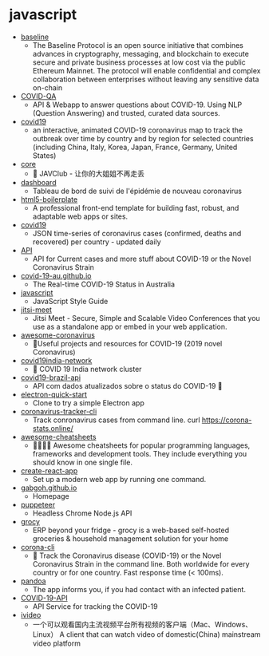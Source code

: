 # javascript
- [baseline](https://github.com/ethereum-oasis/baseline)
  - The Baseline Protocol is an open source initiative that combines advances in cryptography, messaging, and blockchain to execute secure and private business processes at low cost via the public Ethereum Mainnet. The protocol will enable confidential and complex collaboration between enterprises without leaving any sensitive data on-chain
- [COVID-QA](https://github.com/deepset-ai/COVID-QA)
  - API & Webapp to answer questions about COVID-19. Using NLP (Question Answering) and trusted, curated data sources.
- [covid19](https://github.com/stevenliuyi/covid19)
  - an interactive, animated COVID-19 coronavirus map to track the outbreak over time by country and by region for selected countries (including China, Italy, Korea, Japan, France, Germany, United States)
- [core](https://github.com/JAVClub/core)
  - 🔞 JAVClub - 让你的大姐姐不再走丢
- [dashboard](https://github.com/opencovid19-fr/dashboard)
  - Tableau de bord de suivi de l'épidémie de nouveau coronavirus
- [html5-boilerplate](https://github.com/h5bp/html5-boilerplate)
  - A professional front-end template for building fast, robust, and adaptable web apps or sites.
- [covid19](https://github.com/pomber/covid19)
  - JSON time-series of coronavirus cases (confirmed, deaths and recovered) per country - updated daily
- [API](https://github.com/NovelCOVID/API)
  - API for Current cases and more stuff about COVID-19 or the Novel Coronavirus Strain
- [covid-19-au.github.io](https://github.com/covid-19-au/covid-19-au.github.io)
  - The Real-time COVID-19 Status in Australia
- [javascript](https://github.com/airbnb/javascript)
  - JavaScript Style Guide
- [jitsi-meet](https://github.com/jitsi/jitsi-meet)
  - Jitsi Meet - Secure, Simple and Scalable Video Conferences that you use as a standalone app or embed in your web application.
- [awesome-coronavirus](https://github.com/soroushchehresa/awesome-coronavirus)
  - 🦠Useful projects and resources for COVID-19 (2019 novel Coronavirus)
- [covid19india-network](https://github.com/someshkar/covid19india-network)
  - 🔬 COVID 19 India network cluster
- [covid19-brazil-api](https://github.com/devarthurribeiro/covid19-brazil-api)
  - API com dados atualizados sobre o status do COVID-19 🦠
- [electron-quick-start](https://github.com/electron/electron-quick-start)
  - Clone to try a simple Electron app
- [coronavirus-tracker-cli](https://github.com/sagarkarira/coronavirus-tracker-cli)
  - Track conronavirus cases from command line. curl https://corona-stats.online/
- [awesome-cheatsheets](https://github.com/LeCoupa/awesome-cheatsheets)
  - 👩‍💻👨‍💻 Awesome cheatsheets for popular programming languages, frameworks and development tools. They include everything you should know in one single file.
- [create-react-app](https://github.com/facebook/create-react-app)
  - Set up a modern web app by running one command.
- [gabgoh.github.io](https://github.com/gabgoh/gabgoh.github.io)
  - Homepage
- [puppeteer](https://github.com/puppeteer/puppeteer)
  - Headless Chrome Node.js API
- [grocy](https://github.com/grocy/grocy)
  - ERP beyond your fridge - grocy is a web-based self-hosted groceries & household management solution for your home
- [corona-cli](https://github.com/ahmadawais/corona-cli)
  - 🦠 Track the Coronavirus disease (COVID-19) or the Novel Coronavirus Strain in the command line. Both worldwide for every country or for one country. Fast response time (< 100ms).
- [pandoa](https://github.com/wirewirewirewire/pandoa)
  - The app informs you, if you had contact with an infected patient.
- [COVID-19-API](https://github.com/Laeyoung/COVID-19-API)
  - API Service for tracking the COVID-19
- [ivideo](https://github.com/phobal/ivideo)
  - 一个可以观看国内主流视频平台所有视频的客户端（Mac、Windows、Linux） A client that can watch video of domestic(China) mainstream video platform
